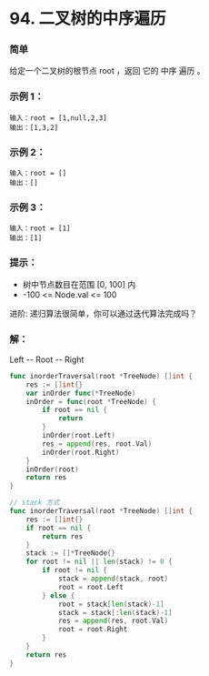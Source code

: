 # 94. 二叉树的中序遍历

### 简单
给定一个二叉树的根节点 root ，返回 它的 中序 遍历 。

### 示例 1：

    输入：root = [1,null,2,3]
    输出：[1,3,2]

### 示例 2：

    输入：root = []
    输出：[]

### 示例 3：

    输入：root = [1]
    输出：[1]

### 提示：
- 树中节点数目在范围 [0, 100] 内
- -100 <= Node.val <= 100

进阶: 递归算法很简单，你可以通过迭代算法完成吗？

### 解：
Left -- Root -- Right

```go
func inorderTraversal(root *TreeNode) []int {
	res := []int{}
	var inOrder func(*TreeNode)
	inOrder = func(root *TreeNode) {
		if root == nil {
			return
		}
		inOrder(root.Left)
		res = append(res, root.Val)
		inOrder(root.Right)
	}
	inOrder(root)
	return res
}

// stack 方式
func inorderTraversal(root *TreeNode) []int {
	res := []int{}
	if root == nil {
		return res
	}
	stack := []*TreeNode{}
	for root != nil || len(stack) != 0 {
		if root != nil {
			stack = append(stack, root)
			root = root.Left
		} else {
			root = stack[len(stack)-1]
			stack = stack[:len(stack)-1]
            res = append(res, root.Val)
			root = root.Right
		}
	}
	return res
}
```